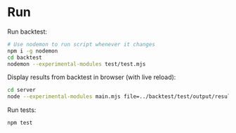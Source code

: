 # Run

Run backtest:

```bash
# Use nodemon to run script whenever it changes
npm i -g nodemon
cd backtest
nodemon --experimental-modules test/test.mjs
```

Display results from backtest in browser (with live reload):

```bash
cd server
node --experimental-modules main.mjs file=../backtest/test/output/result.json
```

Run tests:

```bash
npm test
```